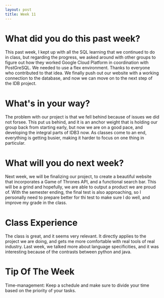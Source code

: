 ```yaml
---
layout: post
title: Week 11
---
```

# What did you do this past week?

This past week, I kept up with all the SQL learning that we continued to do in class, but regarding the progress, we asked around with other groups to figure out how they worked Google Cloud Platform in coordination with PostGreSQL. We needed to use a flex environment. Thanks to everyone who contributed to that idea. We finally push out our website with a working connection to the database, and now we can move on to the next step of the IDB project.

# What's in your way?

The problem with our project is that we fell behind because of issues we did not forsee. This put us behind, and it is an anchor weight that is holding our group back from starting early, but now we are on a good pace, and developing the integral parts of IDB3 now. As classes come to an end, everything is getting busier, making it harder to focus on one thing in particular.

# What will you do next week?

Next week, we will be finalizing our project, to create a beautiful website that incorporates a Game of Thrones API, and a functional search bar. This will be a grind and hopefully, we are able to output a product we are proud of. With the semester ending, the final test is also approaching, so I personally need to prepare better for thi test to make sure I do well, and improve my grade in the class.

# Class Experience

The class is great, and it seems very relevant. It directly applies to the project we are doing, and gets me more comfortable with real tools of real industry. Last week, we talked more about language specificities, and it was interesting because of the contrasts between python and java.

# Tip Of The Week
Time-management: Keep a schedule and make sure to divide your time based on the priority of your tasks.
